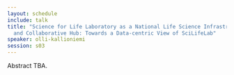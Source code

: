 ```yaml
---
layout: schedule
include: talk
title: "Science for Life Laboratory as a National Life Science Infrastructure
  and Collaborative Hub: Towards a Data-centric View of SciLifeLab"
speaker: olli-kallioniemi
session: s03
---
```


Abstract TBA.
